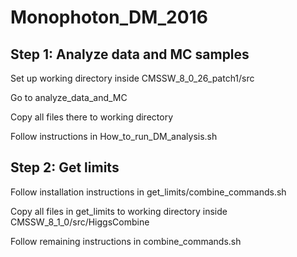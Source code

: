 # Monophoton_DM_2016

## Step 1: Analyze data and MC samples

Set up working directory inside CMSSW_8_0_26_patch1/src

Go to analyze_data_and_MC

Copy all files there to working directory

Follow instructions in How_to_run_DM_analysis.sh


## Step 2: Get limits

Follow installation instructions in get_limits/combine_commands.sh

Copy all files in get_limits to working directory inside CMSSW_8_1_0/src/HiggsCombine

Follow remaining instructions in combine_commands.sh
